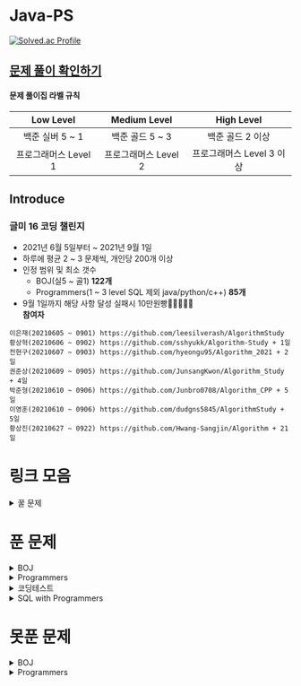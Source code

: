 # Java-PS

[![Solved.ac Profile](http://mazassumnida.wtf/api/v2/generate_badge?boj=dudqja8847)](https://solved.ac/dudqja8847/)

## [문제 풀이 확인하기](https://github.com/Sinlicon-Valley/Algorithm2021/issues)

#### 문제 풀이집 라벨 규칙

| Low Level | Medium Level | High Level |
|:------:|:------:|:------:|
|백준 실버 5 ~ 1|백준 골드 5 ~ 3|백준 골드 2 이상|
|프로그래머스 Level 1|프로그래머스 Level 2|프로그래머스 Level 3 이상|

## Introduce

### 글미 16 코딩 챌린지

- 2021년 6월 5일부터 ~ 2021년 9월 1일
- 하루에 평균 2 ~ 3 문제씩, 개인당 200개 이상
- 인정 범위 및 최소 갯수
    - BOJ(실5 ~ 골1) **122개**
    - Programmers(1 ~ 3 level SQL 제외 java/python/c++) **85개**
- 9월 1일까지 해당 사항 달성 실패시 10만원빵🤲🤲🤲🤲🤲  
  **참여자**

```이영범(20210605 ~ 0901) https://github.com/Sinlicon-Valley/Algorithm2021  
이은재(20210605 ~ 0901) https://github.com/leesilverash/AlgorithmStudy  
황상혁(20210606 ~ 0902) https://github.com/sshyukk/Algorithm-Study + 1일  
전현구(20210607 ~ 0903) https://github.com/hyeongu95/Algorithm_2021 + 2일  
권준상(20210609 ~ 0905) https://github.com/JunsangKwon/Algorithm_Study + 4일  
박준형(20210610 ~ 0906) https://github.com/Junbro0708/Algorithm_CPP + 5일  
이영훈(20210610 ~ 0906) https://github.com/dudgns5845/AlgorithmStudy + 5일  
황상진(20210627 ~ 0922) https://github.com/Hwang-Sangjin/Algorithm + 21일  
```

# 링크 모음

<details>
    <summary>꿀 문제</summary>
    문제추천 https://github.com/tony9402/baekjoon/blob/main/picked.md
</details>

# 푼 문제

<details>
    <summary>BOJ</summary>

|    문제     |       제목        |                   유형                   | 비고  |
|:---------:|:---------------:|:--------------------------------------:|:---:|
| BOJ 1003  |     피보나치 함수     |                   DP                   |  ⁉  |
| BOJ 1010  |      다리 놓기      |                   DP                   ||
| BOJ 1026  |       보물        |                Sorting                 ||
| BOJ 1051  |     숫자 정사각형     |         Implement, Brute Force         ||
| BOJ 1094  |       막대기       |             Binary Search              ||
| BOJ 1158  |     요세푸스 문제     |                 Queue                  ||
| BOJ 1197  |    최소 스패닝 트리    |        MST, Kruskal, Union Find        ||
| BOJ 1292  |    쉽게 푸는 문제     |               Implement                ||
| BOJ 1300  |      K번째 수      |             Binary Search              ||
| BOJ 1302  |      베스트셀러      |             Hash Set & Map             ||
| BOJ 1389  | 케빈 베이컨의 6단계 법칙  |          Floyd Warshall, BFS           ||
| BOJ 1406  |       에디터       |                 Stack                  ||
| BOJ 1439  |       뒤집개       |                 Greedy                 ||
| BOJ 1461  |       도서관       |                 Greedy                 ||
| BOJ 1463  |       뒤집개       |                   DP                   | 💦  |
| BOJ 1475  |       방번호       |               Implement                ||
| BOJ 1504  |    특정한 최단 경로    |            Graph, Dijkstra             ||
| BOJ 1520  |      내리막길       |             Graph, DP, DFS             ||
| BOJ 1620  | 나는야 포켓몬 마스터 이다솜 |                HashMap                 ||
| BOJ 1655  |    가운데를 말해요     |             Priority Queue             ||
| BOJ 1697  |      숨바꼭질       |                  BFS                   ||
| BOJ 1715  |     카드 정렬하기     |         Greedy, Priority Queue         ||
| BOJ 1744  |      수 묶기       |                 Greedy                 ||
| BOJ 1753  |      최단경로       |        Dijkstra, Priority Queue        ||
| BOJ 1759  |     암호 만들기      |       Combination, Backtracking        ||
| BOJ 1874  |      스택 수열      |                 Stack                  ||
| BOJ 1990  |     소수인팰린드롬     |          Math, Number Theory           ||
| BOJ 1904  |      01타일       |                   DP                   ||
| BOJ 1916  |    최소비용 구하기     |        Dijkstra, Priority Queue        ||
| BOJ 1920  |      수 찾기       |             Binary Search              ||
| BOJ 1926  |       그림        |                  BFS                   ||
| BOJ 1927  |      최소 힙       |             Priority Queue             ||
| BOJ 1931  |     회의실 배정      |                 Greedy                 ||
| BOJ 1946  |      신입사원       |                 Greedy                 ||
| BOJ 1966  |    프린터 Queue    |         Queue, Priority Queue          ||
| BOJ 1976  |      여행가자       |               Graph, BFS               ||
| BOJ 1987  |       알파벳       |                  DFS                   ||
| BOJ 1991  |      트리 순회      |                  Tree                  ||
| BOJ 2075  |     N번째 큰 수     |             Priority Queue             ||
| BOJ 2109  |      순회강연       |                 Greedy                 ||
| BOJ 2164  |      카드 2       |                 Queue                  ||
| BOJ 2174  |    로봇 시뮬레이션     |               Simulation               ||
| BOJ 2212  |       센서        |                 Greedy                 ||
| BOJ 2407  |       조합        |            Combination, DP             ||
| BOJ 2457  |     공주님의 정원     |                 Greedy                 | 💦  |
| BOJ 2493  |        탑        |                 Stack                  ||
| BOJ 2563  |       색종이       |               Implement                ||
| BOJ 2564  |       경비원       |               Implement                ||
| BOJ 2573  |       빙산        |         Graph, BFS, Implement          ||
| BOJ 2577  |     숫자의 개수      |                 String                 ||
| BOJ 2578  |       빙고        |               Implement                ||
| BOJ 2583  |     영역 구하기      |                  BFS                   ||
| BOJ 2609  |  최대공약수와 최소공배수   |          Math, Number Theory           ||
| BOJ 2644  |      촌수계산       |                  BFS                   ||
| BOJ 2696  |     중앙값 구하기     |             Priority Queue             ||
| BOJ 2776  |       암기왕       |             Hash Set & Map             ||
| BOJ 2799  |      블라인드       |               Implement                ||
| BOJ 2839  |      설탕배달       |                   DP                   ||
| BOJ 2847  |   게임을 만든 동준이    |                 Greedy                 ||
| BOJ 2947  |      나무조각       |               Simulation               ||
| BOJ 2960  |   에라토스테네스의 체    |               Implement                ||
| BOJ 3055  |       탈출        |                  BFS                   ||
| BOJ 3107  |      IPv6       |           Implement, String            ||
| BOJ 3190  |        뱀        |               Implement                ||
|BOJ 3197|백조의 호수|Graph, BFS||
| BOJ 3425  |       고스택       |            Implement, Stack            ||
| BOJ 4179  |       불!        |                  BFS                   ||
| BOJ 4358  |       생태학       |             Hash Set & Map             ||
| BOJ 4796  |       캠핑        |                 Greedy                 ||
| BOJ 4963  |      섬의 개수      |                  BFS                   ||
| BOJ 5397  |       키로거       |                 Stack                  ||
| BOJ 5430  |       AC        |               Implement                ||
| BOJ 5567  |       결혼식       |      Implement, Graph Search, BFS      ||
| BOJ 5972  |      택배 배송      | Graph Search, Dijkstra, Priority Queue ||
| BOJ 6593  |      상범 빌딩      |               Graph, BFS               ||
| BOJ 6603  |       로또        |       Combination, Backtracking        ||
| BOJ 7576  |       토마토       |                  BFS                   ||
| BOJ 7562  |     나이트의 이동     |                  BFS                   ||
| BOJ 7785  |    회사에 있는 사람    |                HashSet                 ||
| BOJ 8979  |       올림픽       |               Implement                ||
| BOJ 9184  |    신나는 함수 실행    |                   DP                   ||
| BOJ 9461  |     파도반 수열      |                   DP                   ||
| BOJ 9625  |      BABBA      |                   DP                   ||
| BOJ 9663  |     N-Queen     |              Backtracking              | 💦  |
| BOJ 9935  |     문자열 폭발      |             String, Stack              ||
| BOJ 10026 |      적록색약       |                  BFS                   ||
| BOJ 10157 |      자리배정       |               Implement                ||
| BOJ 10807 |      개수 세기      |               Implement                ||
| BOJ 10814 |   나이순 Sorting   |                Sorting                 ||
| BOJ 10816 |     숫자 카드2      |                HashMap                 ||
| BOJ 10828 |      Stack      |                 Stack                  ||
| BOJ 10845 |      Queue      |                 Queue                  ||
| BOJ 10972 |      다음 순열      |              Permutation               ||
| BOJ 10973 |      이전 순열      |              Permutation               ||
| BOJ 11047 |      동전 0       |                 Greedy                 ||
| BOJ 11170 |      0의 개수      |              Brute Force               ||
| BOJ 11279 |      최대 힙       |             Priority Queue             ||
| BOJ 11286 |      절댓값 힙      |             Priority Queue             ||
| BOJ 11399 |       ATM       |                 Greedy                 ||
| BOJ 11403 |      경로 찾기      |             Floyd Warshall             ||
| BOJ 11404 |      플로이드       |             Floyd Warshall             ||
| BOJ 11501 |       주식        |                 Greedy                 ||
| BOJ 11650 |     좌표 정렬하기     |                Sorting                 ||
| BOJ 11651 |    좌표 정렬하기2     |                Sorting                 ||
| BOJ 11724 |    연결 요소의 개수    |                  BFS                   ||
| BOJ 11866 |    요세푸스 문제 0    |                 Queue                  ||
| BOJ 13164 |     행복 유치원      |                 Greedy                 ||
| BOJ 13305 |       주유소       |                 Greedy                 | 💦  |
| BOJ 13335 |       트럭        |         Implement, Simulation          ||
| BOJ 13414 |      수강신청       |             Hash Set & Map             ||
| BOJ 14235 |    크리스마스 선물     |             Priority Queue             ||
| BOJ 14500 |      테트로미노      |         Brute Force, Implement         ||
| BOJ 14503 |     로봇 청소기      |         Implement, Simulation          ||
| BOJ 14719 |       빗물        |         Implement, Simulation          ||
| BOJ 14923 |      미로탈출       |               BFS, Graph               ||
| BOJ 14940 |     쉬운 최단거리     |               Graph, BFS               ||
| BOJ 15649 |     N과 M(1)     |              Backtracking              ||
| BOJ 15650 |     N과 M(2)     |              Backtracking              ||
| BOJ 15651 |     N과 M(3)     |              Backtracking              ||
| BOJ 15652 |     N과 M(4)     |              Backtracking              ||
| BOJ 15654 |     N과 M(5)     |              Backtracking              ||
| BOJ 15655 |     N과 M(6)     |              Backtracking              ||
| BOJ 15656 |     N과 M(7)     |              Backtracking              ||
| BOJ 15657 |     N과 M(8)     |              Backtracking              ||
| BOJ 15663 |     N과 M(9)     |              Backtracking              ||
| BOJ 15664 |    N과 M(10)     |              Backtracking              ||
| BOJ 15665 |    N과 M(11)     |              Backtracking              ||
| BOJ 15666 |    N과 M(12)     |              Backtracking              ||
| BOJ 15686 |      치킨 배달      |               Implement                | 👍  |
| BOJ 15903 |    카드 합체 놀이     |         Greedy, Priority Queue         ||
| BOJ 11652 |       카드        |              Brute Force               ||
| BOJ 16953 |     A -> B      |           Greedy, Graph, BFS           ||
| BOJ 17129 |  윌리암슨수액빨이딱따구리   |               Graph, BFS               ||
| BOJ 17219 |     비밀번호 찾기     |                HashMap                 ||
| BOJ 17298 |       오큰수       |                 Stack                  | 💦  |
| BOJ 17478 |   재귀함수가 뭔가요?    |          Recursion, Implement          ||
| BOJ 18352 |  특정 거리의 도시 찾기   |             Dijkstra, BFS              ||
| BOJ 18405 |     경쟁적 점염      |         Implement, BFS, Graph          ||
| BOJ 19640 |     화장실의 규칙     | Implement, Simulation, Priority Queue  ||

</details>

<details>
    <summary>Programmers</summary>

| 문제 | 제목 |          유형          | 비고 |
|:------:|:------:|:--------------------:|:------:|
|Programmers|기능 개발|     Stack, Queue     ||
|Programmers|다리를 지나는 트럭|        Queue         ||
|Programmers|프린터|        Queue         ||
|Programmers|주식가격|     Stack, Queue     ||
|Programmers|K번째 수|       Sorting        ||
|Programmers|포켓몬|       HashSet        ||
|Programmers|크레인 인형뽑기 게임|   Stack, Implement   |2019 카카오 개발자 겨울 인턴십|
|Programmers|신규 아이디 추천|  String, Implement   |2021 KAKAO BLIND RECRUITMENT|
|Programmers|완주하지 못한 선수|       HashMap        ||
|Programmers|가운데 글자 가져오기|        String        ||
|Programmers|키패드 누르기|      Implement       |2020 카카오 인턴십|
|Programmers|모의고사|Brute Force, Implement||
|Programmers|로또의 최고 순위와 최저 순위|      Implement       |2021 Dev-Matching: 웹 백엔드 개발자(상반기)|
|Programmers|내적|      Implement       |월간 코드 챌린지 시즌1|
|Programmers|실패율|  Implement, Sorting  |2019 KAKAO BLIND RECRUITMENT|
|Programmers|2016|      Implement       ||
|Programmers|두 개 뽑아서 더하기|       HashSet        |월간 코드 챌린지 시즌1|
|Programmers|비밀지도|      Implement       |2018 KAKAO BLIND RECRUITMENT|
|Programmers|진법 뒤집기|      Implement       |월간 코드 챌린지 시즌 1|
|Programmers|음양 더하기|      Implement       |월간 코드 챌린지 시즌 2|
|Programmers|예산|        Greedy        |Summer/Winter Coding(~2018)|
|Programmers|체육복|        Greedy        ||
|Programmers|약수의 개수와 덧셈|      Implement       |월간 코드 챌린지 시즌 2|
|Programmers|같은 숫자는 싫어|      Implement       ||
|Programmers|하샤드 수|      Implement       ||
|Programmers|나누어 떨어지는 숮자 배열|      Implement       ||
|Programmers|두 정수 사이의 합|      Implement       ||
|Programmers|오픈채팅방|  HashMap, Implement  |2019 KAKAO BLIND RECRUITMENT|
|Programmers|다트게임|  String, Implement   |2018 KAKAO BLIND RECRUITMENT|
|Programmers|서울에서 김서방 찾기|      Implement       ||
|Programmers|String 내 p와 y의 개수|      Implement       ||
|Programmers|수박수박수박수박수박수?|      Implement       ||
|Programmers|문자열을 정수로 바꾸기|      Implement       ||
|Programmers|이상한 문자 만들기|      Implement       ||
|Programmers|직사각형 별찍기|      Implement       ||
|Programmers|콜라츠 추측|      Implement       ||
|Programmers|x만큼 간격이 있는 n개의 숫자|      Implement       ||
|Programmers|짝수와 홀수|      Implement       ||
|Programmers|행렬의 덧셈|      Implement       ||
|Programmers|평균 구하기|      Implement       ||
|Programmers|정수 제곱근 판별|      Implement       ||
|Programmers|더 맵게|    Priority Queue    ||
|Programmers|게임 맵 최단거리|         BFS          |찾아라 프로그래밍 마에스터|
|Programmers|프린터|   Queue, Implement   ||
|Programmers|카카오프렌즈 컬러링북|         BFS          |2017 카카오코드 예선|
|Programmers|프렌즈4블록|Implement, Brute Force|2018 KAKAO BLIND RECRUITMENT|
|Programmers|올바른 괄호|        Stack         ||
|Programmers|땅따먹기|          DP          ||
|Programmers|타겟 넘버|         DFS          ||
|Programmers|카펫|Brute Force, Implement||
|Programmers|가장 큰 수|  Greedy, Implement   |
|Programmers|전화번호 목록|         Hash         ||
|Programmers|네트워크|      BFS, Graph      ||
|Programmers|짝지어 제거하기|        Stack         |2017 팁스타운|
|Programmers|메뉴 리뉴얼| HashMap, Combination |2021 KAKAO BLIND RECRUITMENT|
|Programmers|124 나라의 숫자|      Implement       ||
|Programmers|JadenCase 문자열 만들기|      Implement       ||
|Programmers|큰 수 만들기|      Implement       ||
|Programmers|배달|    Dijkstra, BFS     |Summer/Winter Coding(~2018)|
|Programmers|파일명 정렬|  String, Implement   |2018 KAKAO BLIND RECRUITMENT|
|Programmers|2개 이하로 다른 비트|  String, Implement   |월간 코드 챌린지 시즌2|
|Programmers|부족한 금액 계산하기|      Implement       |위클리 챌린지 1주차|
|Programmers|최솟값 만들기|      Implement       ||
|Programmers|정수 내림차순으로 배치하기|      Implement       ||
|Programmers|최댓값과 최솟값|      Implement       ||
|Programmers|N개의 최소공배수| Math, Number Theory  ||
|Programmers|최대공약수와 최소공배수| Math, Number Theory  ||
|Programmers|약수의 합| Math, Number Theory  ||
|Programmers|소수 찾기| Math, Number Theory  ||
|Programmers|문자열 내 마음대로 정렬하기|      Implement       ||
|Programmers|숫자 문자열과 영단어|  Implement, String   ||
|Programmers|문자열 내림차순으로 배치하기|  Implement, String   ||
|Programmers|시저암호|      Implement       ||
|Programmers|상호평가|      Implement       |위클리 챌린지 2주차|
|Programmers|직업군 추천하기|      Implement       |위클리 챌린지 4주차|
|Programmers|영어 끝말잇기|    Hash Set & Map    |Summer/Winter Coding(~2018)|
|Programmers|광고 삽입|      Simulation      |2021 KAKAO BLIND RECRUITMENT|
|Programmers|방문 길이|      Simulation      |Summer/Winter Coding(~2018)|
|Programmers|문자열 압축|  String, Implement   |2020 KAKAO BLIND RECRUITMENT|
|Programmers|입실 퇴실|      Simulation      |위클리 챌린지 7주차|
|Programmers|순위 검색|     Bit Masking      |2021 KAKAO BLIND RECRUITMENT|
|Programmers|최소 직사각형|      Implement       |위클리 챌린지 8주차|
|Programmers|복서 정렬하기|      Implement       |위클리 챌린지 6주차|
|Programmers|모음사전|          DP          |위클리 챌린지 8주차|
|Programmers|피로도|         DFS          |위클리 챌린지 12주차|
|Programmers|없는 숫자 더하기|Implement|월간 코드 챌린지 시즌3|
|Programmers|다음 큰 숫자|Implement||

</details>

<details>
    <summary>코딩테스트</summary>

| 문제 | 제목 | 유형 | 비고 |
|:------:|:------:|:------:|:------:|
|N**|Merge & Branch|Implement||
|N**|공격준비|Greedy||
|N**|갈등|Permutation||

</details>

<details>
    <summary>SQL with Programmers</summary>

| 문제 | 제목 | 유형 | 비고 |
|:------:|:------:|:------:|:------:|
|Programmers|모든 레코드 조회하기|SELECT||
|Programmers|역순 정렬하기|SELECT, ORDER BY DESC||

</details>

# 못푼 문제

<details>
    <summary>BOJ</summary>

| 문제 | 제목 | 유형 | 비고 |
|:------:|:------:|:------:|:------:|
|BOJ 1359|복권|Bit Masking||
|BOJ 2468|안전영역|BFS||
|BOJ 15683|감시|Simulation||

</details>
<details>
    <summary>Programmers</summary>

<!-- summary 아래 한칸 공백 두고 내용 삽입 -->

</details>


